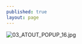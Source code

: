 ```yaml
---
published: true
layout: page
---
```

![03_ATOUT_POPUP_16.jpg]({{site.baseurl}}/data/images/3/atouts/03_ATOUT_POPUP_16.jpg)
